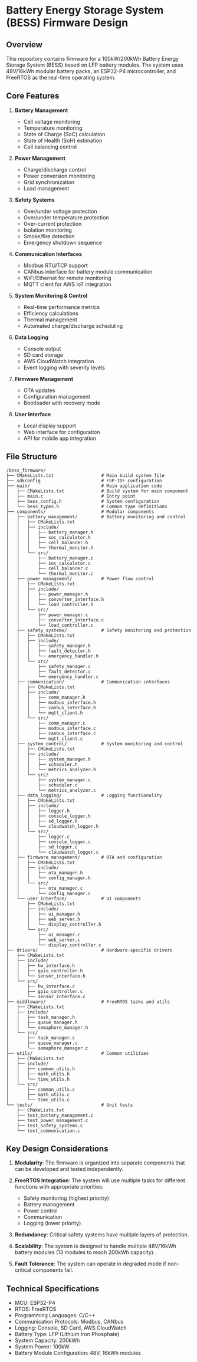 # Battery Energy Storage System (BESS) Firmware Design

## Overview
This repository contains firmware for a 100kW/200kWh Battery Energy Storage System (BESS) based on LFP battery modules. The system uses 48V/16kWh modular battery packs, an ESP32-P4 microcontroller, and FreeRTOS as the real-time operating system.

## Core Features

1. **Battery Management**
   - Cell voltage monitoring
   - Temperature monitoring
   - State of Charge (SoC) calculation
   - State of Health (SoH) estimation
   - Cell balancing control

2. **Power Management**
   - Charge/discharge control
   - Power conversion monitoring
   - Grid synchronization
   - Load management

3. **Safety Systems**
   - Over/under voltage protection
   - Over/under temperature protection
   - Over-current protection
   - Isolation monitoring
   - Smoke/fire detection
   - Emergency shutdown sequence

4. **Communication Interfaces**
   - Modbus RTU/TCP support
   - CANbus interface for battery module communication
   - WiFi/Ethernet for remote monitoring
   - MQTT client for AWS IoT integration

5. **System Monitoring & Control**
   - Real-time performance metrics
   - Efficiency calculations
   - Thermal management
   - Automated charge/discharge scheduling

6. **Data Logging**
   - Console output
   - SD card storage
   - AWS CloudWatch integration
   - Event logging with severity levels

7. **Firmware Management**
   - OTA updates
   - Configuration management
   - Bootloader with recovery mode

8. **User Interface**
   - Local display support
   - Web interface for configuration
   - API for mobile app integration

## File Structure

```
/bess_firmware/
├── CMakeLists.txt                  # Main build system file
├── sdkconfig                       # ESP-IDF configuration
├── main/                           # Main application code
│   ├── CMakeLists.txt              # Build system for main component
│   ├── main.c                      # Entry point
│   ├── bess_config.h               # System configuration
│   └── bess_types.h                # Common type definitions
├── components/                     # Modular components
│   ├── battery_management/         # Battery monitoring and control
│   │   ├── CMakeLists.txt
│   │   ├── include/
│   │   │   ├── battery_manager.h
│   │   │   ├── soc_calculator.h
│   │   │   ├── cell_balancer.h
│   │   │   └── thermal_monitor.h
│   │   └── src/
│   │       ├── battery_manager.c
│   │       ├── soc_calculator.c
│   │       ├── cell_balancer.c
│   │       └── thermal_monitor.c
│   ├── power_management/           # Power flow control
│   │   ├── CMakeLists.txt
│   │   ├── include/
│   │   │   ├── power_manager.h
│   │   │   ├── converter_interface.h
│   │   │   └── load_controller.h
│   │   └── src/
│   │       ├── power_manager.c
│   │       ├── converter_interface.c
│   │       └── load_controller.c
│   ├── safety_systems/             # Safety monitoring and protection
│   │   ├── CMakeLists.txt
│   │   ├── include/
│   │   │   ├── safety_manager.h
│   │   │   ├── fault_detector.h
│   │   │   └── emergency_handler.h
│   │   └── src/
│   │       ├── safety_manager.c
│   │       ├── fault_detector.c
│   │       └── emergency_handler.c
│   ├── communication/              # Communication interfaces
│   │   ├── CMakeLists.txt
│   │   ├── include/
│   │   │   ├── comm_manager.h
│   │   │   ├── modbus_interface.h
│   │   │   ├── canbus_interface.h
│   │   │   └── mqtt_client.h
│   │   └── src/
│   │       ├── comm_manager.c
│   │       ├── modbus_interface.c
│   │       ├── canbus_interface.c
│   │       └── mqtt_client.c
│   ├── system_control/             # System monitoring and control
│   │   ├── CMakeLists.txt
│   │   ├── include/
│   │   │   ├── system_manager.h
│   │   │   ├── scheduler.h
│   │   │   └── metrics_analyzer.h
│   │   └── src/
│   │       ├── system_manager.c
│   │       ├── scheduler.c
│   │       └── metrics_analyzer.c
│   ├── data_logging/               # Logging functionality
│   │   ├── CMakeLists.txt
│   │   ├── include/
│   │   │   ├── logger.h
│   │   │   ├── console_logger.h
│   │   │   ├── sd_logger.h
│   │   │   └── cloudwatch_logger.h
│   │   └── src/
│   │       ├── logger.c
│   │       ├── console_logger.c
│   │       ├── sd_logger.c
│   │       └── cloudwatch_logger.c
│   ├── firmware_management/        # OTA and configuration
│   │   ├── CMakeLists.txt
│   │   ├── include/
│   │   │   ├── ota_manager.h
│   │   │   └── config_manager.h
│   │   └── src/
│   │       ├── ota_manager.c
│   │       └── config_manager.c
│   └── user_interface/             # UI components
│       ├── CMakeLists.txt
│       ├── include/
│       │   ├── ui_manager.h
│       │   ├── web_server.h
│       │   └── display_controller.h
│       └── src/
│           ├── ui_manager.c
│           ├── web_server.c
│           └── display_controller.c
├── drivers/                        # Hardware-specific drivers
│   ├── CMakeLists.txt
│   ├── include/
│   │   ├── hw_interface.h
│   │   ├── gpio_controller.h
│   │   └── sensor_interface.h
│   └── src/
│       ├── hw_interface.c
│       ├── gpio_controller.c
│       └── sensor_interface.c
├── middleware/                     # FreeRTOS tasks and utils
│   ├── CMakeLists.txt
│   ├── include/
│   │   ├── task_manager.h
│   │   ├── queue_manager.h
│   │   └── semaphore_manager.h
│   └── src/
│       ├── task_manager.c
│       ├── queue_manager.c
│       └── semaphore_manager.c
├── utils/                          # Common utilities
│   ├── CMakeLists.txt
│   ├── include/
│   │   ├── common_utils.h
│   │   ├── math_utils.h
│   │   └── time_utils.h
│   └── src/
│       ├── common_utils.c
│       ├── math_utils.c
│       └── time_utils.c
└── tests/                          # Unit tests
    ├── CMakeLists.txt
    ├── test_battery_management.c
    ├── test_power_management.c
    ├── test_safety_systems.c
    └── test_communication.c
```

## Key Design Considerations

1. **Modularity**: The firmware is organized into separate components that can be developed and tested independently.

2. **FreeRTOS Integration**: The system will use multiple tasks for different functions with appropriate priorities:
   - Safety monitoring (highest priority)
   - Battery management 
   - Power control
   - Communication
   - Logging (lower priority)

3. **Redundancy**: Critical safety systems have multiple layers of protection.

4. **Scalability**: The system is designed to handle multiple 48V/16kWh battery modules (13 modules to reach 200kWh capacity).

5. **Fault Tolerance**: The system can operate in degraded mode if non-critical components fail.

## Technical Specifications
- MCU: ESP32-P4
- RTOS: FreeRTOS
- Programming Languages: C/C++
- Communication Protocols: Modbus, CANbus
- Logging: Console, SD Card, AWS CloudWatch
- Battery Type: LFP (Lithium Iron Phosphate)
- System Capacity: 200kWh
- System Power: 100kW
- Battery Module Configuration: 48V, 16kWh modules

